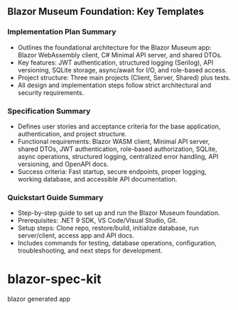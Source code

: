 ## Blazor Museum Foundation: Key Templates

### Implementation Plan Summary
- Outlines the foundational architecture for the Blazor Museum app: Blazor WebAssembly client, C# Minimal API server, and shared DTOs.
- Key features: JWT authentication, structured logging (Serilog), API versioning, SQLite storage, async/await for I/O, and role-based access.
- Project structure: Three main projects (Client, Server, Shared) plus tests.
- All design and implementation steps follow strict architectural and security requirements.

### Specification Summary
- Defines user stories and acceptance criteria for the base application, authentication, and project structure.
- Functional requirements: Blazor WASM client, Minimal API server, shared DTOs, JWT authentication, role-based authorization, SQLite, async operations, structured logging, centralized error handling, API versioning, and OpenAPI docs.
- Success criteria: Fast startup, secure endpoints, proper logging, working database, and accessible API documentation.

### Quickstart Guide Summary
- Step-by-step guide to set up and run the Blazor Museum foundation.
- Prerequisites: .NET 9 SDK, VS Code/Visual Studio, Git.
- Setup steps: Clone repo, restore/build, initialize database, run server/client, access app and API docs.
- Includes commands for testing, database operations, configuration, troubleshooting, and next steps for development.
# blazor-spec-kit
blazor generated app
